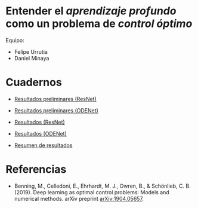 # Entender el *aprendizaje profundo* como un problema de *control óptimo*

Equipo:
- Felipe Urrutia
- Daniel Minaya

# Cuadernos

- [Resultados preliminares (ResNet)](https://github.com/furrutiav/deep-learning-as-optimal-control/blob/main/01_resultados_preliminares.ipynb)
- [Resultados preliminares (ODENet)](https://github.com/furrutiav/deep-learning-as-optimal-control/blob/main/02_resultados_preliminares_odenet.ipynb)

- [Resultados (ResNet)](https://github.com/furrutiav/deep-learning-as-optimal-control/blob/main/01_resultados_resnet.ipynb)
- [Resultados (ODENet)](https://github.com/furrutiav/deep-learning-as-optimal-control/blob/main/06_resultados_odenet.ipynb)

- [Resumen de resultados](https://github.com/furrutiav/deep-learning-as-optimal-control/blob/main/07_resumen_resultados.ipynb)

# Referencias
- Benning, M., Celledoni, E., Ehrhardt, M. J., Owren, B., & Schönlieb, C. B. (2019). Deep learning as optimal control problems: Models and numerical methods. arXiv preprint [arXiv:1904.05657](https://arxiv.org/abs/1904.05657).

